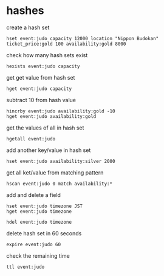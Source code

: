 # hashes

create a hash set
```redis
hset event:judo capacity 12000 location "Nippon Budokan" ticket_price:gold 100 availability:gold 8000
```

check how many hash sets exist
```redis
hexists event:judo capacity
```

get get value from hash set
```redis
hget event:judo capacity
```

subtract 10 from hash value
```redis
hincrby event:judo availability:gold -10
hget event:judo availability:gold
```

get the values of all in hash set
```redis
hgetall event:judo
```

add another key/value in hash set
```redis
hset event:judo availability:silver 2000
```

get all ket/value from matching pattern
```redis
hscan event:judo 0 match availability:*
```

add and delete a field
```redis
hset event:judo timezone JST
hget event:judo timezone

hdel event:judo timezone
```

delete hash set in 60 seconds
```redis
expire event:judo 60
```

check the remaining time
```redis
ttl event:judo
```
